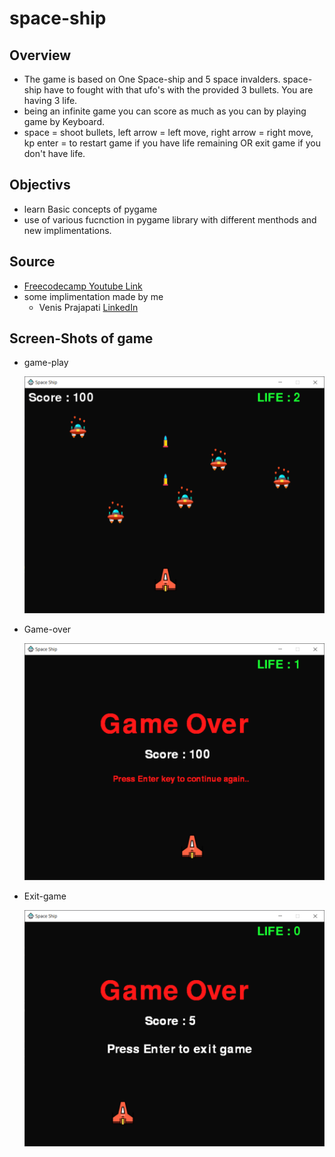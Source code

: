# space-ship

## Overview
* The game is based on One Space-ship and 5 space invalders. space-ship have to fought with that ufo's with the provided 3 bullets. You are having 3 life.
* being an infinite game you can score as much as you can by playing game by Keyboard.
* space = shoot bullets,
left arrow = left move, 
right arrow = right move, 
kp enter = to restart game if you have life remaining OR exit game if you don't have life.

## Objectivs
* learn Basic concepts of pygame
* use of various fucnction in pygame library with different menthods and new implimentations.

## Source
* <a href="https://www.youtube.com/watch?v=FfWpgLFMI7w">Freecodecamp Youtube Link</a>
* some implimentation made by me
    - Venis Prajapati
    <a href="https://www.linkedin.com/in/venis-prajapati-a12b1019b">LinkedIn</a>

## Screen-Shots of game
* game-play

    ![](https://github.com/venisprajapati/space-ship/blob/master/game-2.PNG?raw=true)

* Game-over

    ![](https://github.com/venisprajapati/space-ship/blob/master/game-over-1.PNG?raw=true)

* Exit-game

    ![](https://github.com/venisprajapati/space-ship/blob/master/game-over-2.PNG?raw=true)